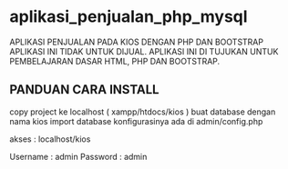 # aplikasi_penjualan_php_mysql

APLIKASI PENJUALAN PADA KIOS DENGAN PHP DAN BOOTSTRAP
APLIKASI INI TIDAK UNTUK DIJUAL.
APLIKASI INI DI TUJUKAN UNTUK PEMBELAJARAN DASAR HTML, PHP DAN BOOTSTRAP.

## PANDUAN CARA INSTALL

copy project ke localhost ( xampp/htdocs/kios )
buat database dengan nama kios
import database
konfigurasinya ada di admin/config.php

akses : localhost/kios

Username : admin
Password : admin
